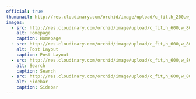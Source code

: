 ```yaml
---
official: true
thumbnail: http://res.cloudinary.com/orchid/image/upload/c_fit,h_200,w_400/v1524969542/themes/futureimperfect/1.jpg
images:
  - src: http://res.cloudinary.com/orchid/image/upload/c_fit,h_600,w_800/v1524969542/themes/futureimperfect/1.jpg
    alt: Homepage
    caption: Homepage
  - src: http://res.cloudinary.com/orchid/image/upload/c_fit,h_600,w_800/v1524969542/themes/futureimperfect/2.jpg
    alt: Post Layout
    caption: Post Layout
  - src: http://res.cloudinary.com/orchid/image/upload/c_fit,h_600,w_800/v1524969542/themes/futureimperfect/3.jpg
    alt: Search
    caption: Search
  - src: http://res.cloudinary.com/orchid/image/upload/c_fit,h_600,w_800/v1524969542/themes/futureimperfect/4.jpg
    alt: Sidebar
    caption: Sidebar
---
```

